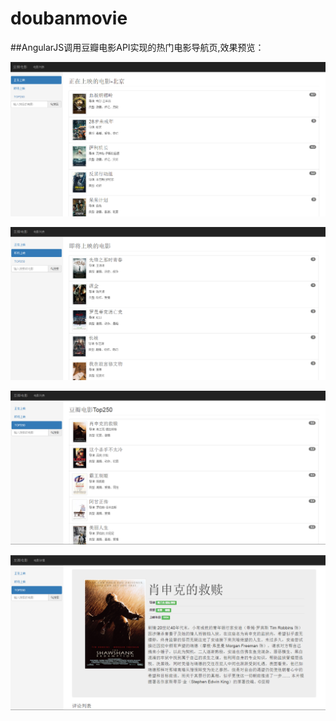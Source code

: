# doubanmovie
##AngularJS调用豆瓣电影API实现的热门电影导航页,效果预览：
  
  
    
    
![image](https://github.com/wgytcdx/doubanmovie/blob/master/movie/douban1.png)
  
    
    
![image](https://github.com/wgytcdx/doubanmovie/blob/master/movie/douban2.png)
  
    
    
![image](https://github.com/wgytcdx/doubanmovie/blob/master/movie/douban3.png)
  
    
    
![image](https://github.com/wgytcdx/doubanmovie/blob/master/movie/douban4.png)
